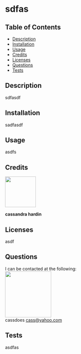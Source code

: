# sdfas

  ## Table of Contents
  - [Description](#description)
  - [Installation](#installation)
  - [Usage](#usage)
  - [Credits](#credits)
  - [Licenses](#licenses)
  - [Questions](#questions)
  - [Tests](#tests)

  ## Description
  sdfasdf

  ## Installation
  sadfasdf

  ## Usage
  asdfs

  ## Credits
  [<img src="https://github.com/cassdoes.png?" width="100"/>](https://github.com/cassdoes)  

  **cassandra hardin**
  
  ## Licenses
  asdf

  ## Questions
  I can be contacted at the following:  
  [<img src="https://github.com/cassdoes.png?" width="150"/>](https://github.com/cassdoes)  
  cassdoes
  cass@yahoo.com

  ## Tests
  asdfas
